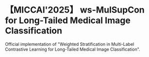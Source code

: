# 【MICCAI'2025】 ws-MulSupCon for Long-Tailed Medical Image Classification

Official implementation of "Weighted Stratification in Multi-Label Contrastive Learning for Long-Tailed Medical Image Classification". 
